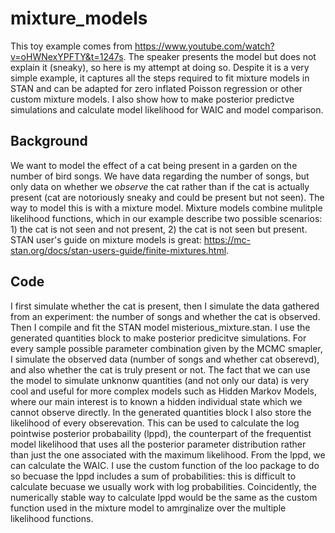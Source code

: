 # mixture_models
This toy example comes from https://www.youtube.com/watch?v=oHWNexYPFTY&t=1247s. The speaker presents the model but does not explain it (sneaky), so here is my attempt at doing so. Despite it is a very simple example, it captures all the steps required to fit mixture models in STAN and can be adapted for zero inflated Poisson regression or other custom mixture models. I also show how to make posterior predictve simulations and calculate model likelihood for WAIC and model comparison.

## Background

We want to model the effect of a cat being present in a garden on the number of bird songs. We have data regarding the number of songs, but only data on whether we *observe* the cat rather than if the cat is actually present (cat are notoriously sneaky and could be present but not seen). The way to model this is with a mixture model. Mixture models combine mulitple likelihood functions, which in our example describe two possible scenarios: 1) the cat is not seen and not present, 2) the cat is not seen but present. STAN user's guide on mixture models is great: https://mc-stan.org/docs/stan-users-guide/finite-mixtures.html.

## Code

I first simulate whether the cat is present, then I simulate the data gathered from an experiment: the number of songs and whether the cat is observed. Then I compile and fit the STAN model misterious_mixture.stan. I use the generated quantities block to make posterior predicitve simulations. For every sample possible parameter combination given by the MCMC smapler, I simulate the observed data (number of songs and whether cat obserevd), and also whether the cat is truly present or not. The fact that we can use the model to simulate unknonw quantities (and not only our data) is very cool and useful for more complex models such as Hidden Markov Models, where our main interest is to known a hidden individual state which we cannot observe directly. In the generated quantities block I also store the likelihood of every obserevation. This can be used to calculate the log pointwise posterior probabaility (lppd), the counterpart of the frequentist model likelihood that uses all the posterior parameter distribution rather than just the one associated with the maximum likelihood. From the lppd, we can calculate the WAIC. I use the custom function of the loo package to do so becuase the lppd includes a sum of probabilities: this is difficult to calculate becuase we usually work with log probabilities. Coincidently, the numerically stable way to calculate lppd would be the same as the custom function used in the mixture model to amrginalize over the multiple likelihood functions.

